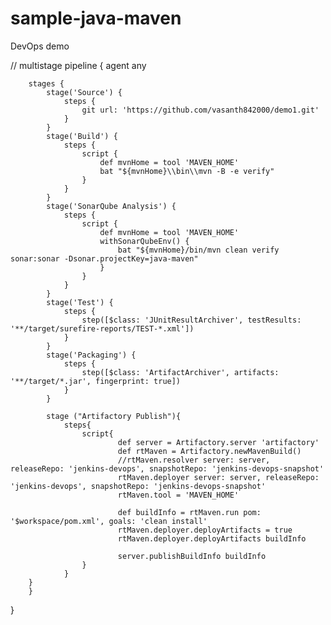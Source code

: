 # sample-java-maven
DevOps demo


// multistage
pipeline {
    agent any

        stages {
            stage('Source') {
                steps {
                    git url: 'https://github.com/vasanth842000/demo1.git'
                }
            }
            stage('Build') {
                steps {
                    script {
                        def mvnHome = tool 'MAVEN_HOME'
                        bat "${mvnHome}\\bin\\mvn -B -e verify"
                    }
                }
            }
            stage('SonarQube Analysis') {
                steps {
                    script {
                        def mvnHome = tool 'MAVEN_HOME'
                        withSonarQubeEnv() {
                            bat "${mvnHome}/bin/mvn clean verify sonar:sonar -Dsonar.projectKey=java-maven"
                        }
                    }
                }
            }
            stage('Test') {
                steps {
                    step([$class: 'JUnitResultArchiver', testResults: '**/target/surefire-reports/TEST-*.xml'])
                }
            }
            stage('Packaging') {
                steps {
                    step([$class: 'ArtifactArchiver', artifacts: '**/target/*.jar', fingerprint: true])
                }
            }
            
            stage ("Artifactory Publish"){
                steps{
                    script{
                            def server = Artifactory.server 'artifactory'
                            def rtMaven = Artifactory.newMavenBuild()
                            //rtMaven.resolver server: server, releaseRepo: 'jenkins-devops', snapshotRepo: 'jenkins-devops-snapshot'
                            rtMaven.deployer server: server, releaseRepo: 'jenkins-devops', snapshotRepo: 'jenkins-devops-snapshot'
                            rtMaven.tool = 'MAVEN_HOME'
                            
                            def buildInfo = rtMaven.run pom: '$workspace/pom.xml', goals: 'clean install'
                            rtMaven.deployer.deployArtifacts = true
                            rtMaven.deployer.deployArtifacts buildInfo

                            server.publishBuildInfo buildInfo
                    }
                }
        }
        }
}
